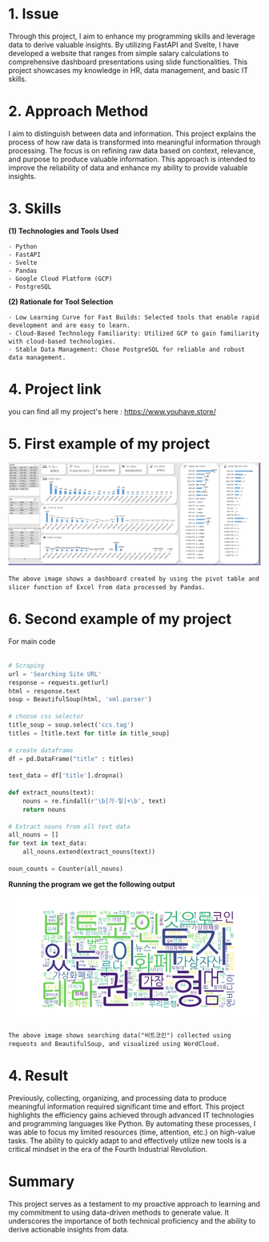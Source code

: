 
# 1. Issue

Through this project, I aim to enhance my programming skills and leverage data to derive valuable insights. By utilizing FastAPI and Svelte, I have developed a website that ranges from simple salary calculations to comprehensive dashboard presentations using slide functionalities. This project showcases my knowledge in HR, data management, and basic IT skills.

# 2. Approach Method

I aim to distinguish between data and information. This project explains the process of how raw data is transformed into meaningful information through processing. The focus is on refining raw data based on context, relevance, and purpose to produce valuable information. This approach is intended to improve the reliability of data and enhance my ability to provide valuable insights.

# 3. Skills

**(1) Technologies and Tools Used**

    - Python
    - FastAPI
    - Svelte
    - Pandas
    - Google Cloud Platform (GCP)
    - PostgreSQL

**(2) Rationale for Tool Selection**

    - Low Learning Curve for Fast Builds: Selected tools that enable rapid development and are easy to learn.
    - Cloud-Based Technology Familiarity: Utilized GCP to gain familiarity with cloud-based technologies.
    - Stable Data Management: Chose PostgreSQL for reliable and robust data management.

# 4. Project link

you can find all my project's here :
<https://www.youhave.store/>


# 5. First example of my project

![Reference Image](https://github.com/burnhorn/myPayroll/raw/main/frontend/src/assets/image/basic.PNG)


`The above image shows a dashboard created by using the pivot table and slicer function of Excel from data processed by Pandas.`


# 6. Second example of my project

For main code

```python

# Scraping
url = 'Searching Site URL'
response = requests.get(url)
html = response.text
soup = BeautifulSoup(html, 'xml.parser')

# choose css selector
title_soup = soup.select('ccs.tag')
titles = [title.text for title in title_soup]

# create dataframe
df = pd.DataFrame("title" : titles)

text_data = df['title'].dropna()

def extract_nouns(text):
    nouns = re.findall(r'\b[가-힣]+\b', text)
    return nouns

# Extract nouns from all text data
all_nouns = []
for text in text_data:
    all_nouns.extend(extract_nouns(text))

noun_counts = Counter(all_nouns)
```

**Running the program we get the following output**

![Reference Image](https://github.com/burnhorn/myPayroll/raw/main/frontend/src/assets/image/scraper.png)

`The above image shows searching data("비트코인") collected using requests and BeautifulSoup, and visualized using WordCloud.`



# 4. Result

Previously, collecting, organizing, and processing data to produce meaningful information required significant time and effort. This project highlights the efficiency gains achieved through advanced IT technologies and programming languages like Python. By automating these processes, I was able to focus my limited resources (time, attention, etc.) on high-value tasks. The ability to quickly adapt to and effectively utilize new tools is a critical mindset in the era of the Fourth Industrial Revolution.

# Summary

This project serves as a testament to my proactive approach to learning and my commitment to using data-driven methods to generate value. It underscores the importance of both technical proficiency and the ability to derive actionable insights from data.



